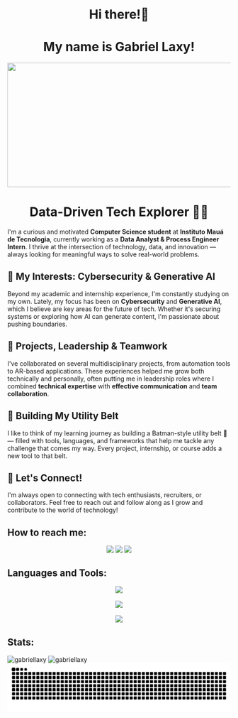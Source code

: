<h1 align="center"><strong>Hi there!👋</strong></h1>
<div>
  <h1 align="center">My name is Gabriel Laxy!</h1>
  <img align="center" height="280px" width="980px" src="https://i.pinimg.com/originals/f3/bd/45/f3bd45f6d915b011bc29f6661a73bac9.jpg"/>

<h1 align="center">Data-Driven Tech Explorer 👨‍💻</h1>

<p>
  I'm a curious and motivated <strong>Computer Science student</strong> at <strong>Instituto Mauá de Tecnologia</strong>, currently working as a <strong>Data Analyst & Process Engineer Intern</strong>. I thrive at the intersection of technology, data, and innovation — always looking for meaningful ways to solve real-world problems.
</p>

<h2>🧠 My Interests: Cybersecurity & Generative AI</h2>
<p>
  Beyond my academic and internship experience, I'm constantly studying on my own. Lately, my focus has been on <strong>Cybersecurity</strong> and <strong>Generative AI</strong>, which I believe are key areas for the future of tech. Whether it's securing systems or exploring how AI can generate content, I'm passionate about pushing boundaries.
</p>

<h2>🤝 Projects, Leadership & Teamwork</h2>
<p>
  I've collaborated on several multidisciplinary projects, from automation tools to AR-based applications. These experiences helped me grow both technically and personally, often putting me in leadership roles where I combined <strong>technical expertise</strong> with <strong>effective communication</strong> and <strong>team collaboration</strong>.
</p>

<h2>🧰 Building My Utility Belt</h2>
<p>
  I like to think of my learning journey as building a Batman-style utility belt 🦇 — filled with tools, languages, and frameworks that help me tackle any challenge that comes my way. Every project, internship, or course adds a new tool to that belt.
</p>

<h2>🌟 Let's Connect!</h2>
<p>
  I'm always open to connecting with tech enthusiasts, recruiters, or collaborators. Feel free to reach out and follow along as I grow and contribute to the world of technology!
</p>

<div>
  <h2>How to reach me:</h2>
  <p align="center">
  <a href="mailto:gabriel_laxy@proton.me"><img src="https://img.shields.io/badge/ProtonMail-8B89CC?style=for-the-badge&logo=protonmail&logoColor=white"></a>
  <a href="https://www.linkedin.com/in/gabriel-laxy-8a1154288/"><img src="https://img.shields.io/badge/LinkedIn-0077B5?style=for-the-badge&logo=linkedin&logoColor=white"></a>
  <a href="https://instagram.com/gabriel_laxy"><img src="https://img.shields.io/badge/-Instagram-%23E4405F?style=for-the-badge&logo=instagram&logoColor=white"></a>
  </p>
</div>

<div>
  <h2>Languages and Tools:</h2>
  <p align="center"> 
    <img src="https://skillicons.dev/icons?i=py,java,react,html,css,js,ts,r,c,cpp&theme=dark"/>
  </p>
  <p align="center"> 
    <img src="https://skillicons.dev/icons?i=mysql,mongodb&theme=dark"/>
  </p>
  <p align="center"> 
    <img src="https://skillicons.dev/icons?i=ae,ps,ai,pr,figma&theme=dark"/>
 </p>
</div>

<div>
  <h2>Stats:</h2>
  <img height="250px" src="https://github-readme-stats.vercel.app/api?username=gabriellaxy&theme=dark&show_icons=true&locale=en" alt="gabriellaxy" />
  <img height="250px" src="https://github-readme-stats.vercel.app/api/top-langs/?username=gabriellaxy&theme=dark&show_icons=true" alt="gabriellaxy" />
  <picture>
    <source media="(prefers-color-scheme: dark)" srcset="https://github.com/GabrielLaxy/GabrielLaxy/blob/output/github-contribution-grid-snake-dark.svg" />
    <source media="(prefers-color-scheme: light)" srcset="https://github.com/GabrielLaxy/GabrielLaxy/blob/output/github-contribution-grid-snake.svg" />
    <img alt="github-snake" src="https://github.com/GabrielLaxy/GabrielLaxy/blob/output/github-contribution-grid-snake.svg" />
  </picture>
</div>
